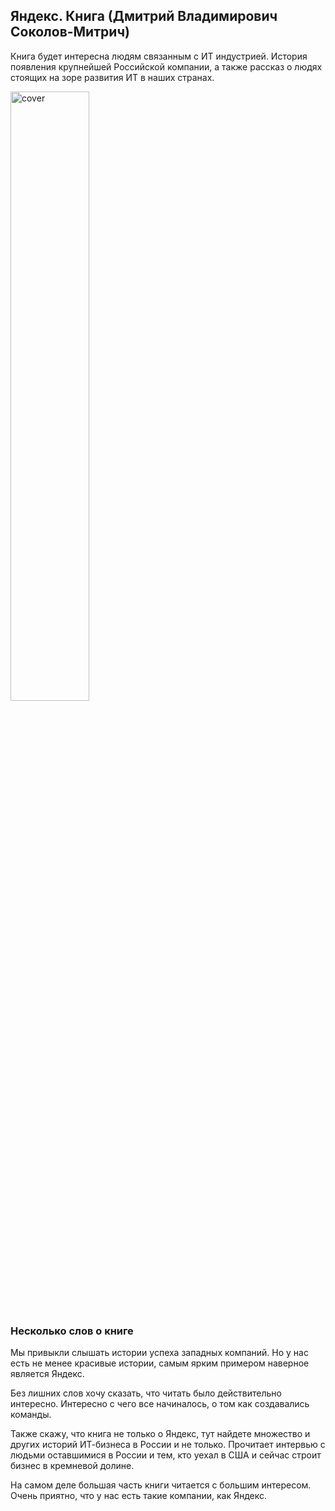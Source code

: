 <!--
{ "title":"Яндекс. Книга (Дмитрий Владимирович Соколов-Митрич)",
  "category":"Books",
  "date":"18.11.2015",
  "change":"18.11.2015",
  "slug":"00017",
  "comments":"564cb8a0328aeb0b472bdc9f" }
-->

## Яндекс. Книга (Дмитрий Владимирович Соколов-Митрич)

Книга будет интересна людям связанным с ИТ индустрией. История появления крупнейшей Российской компании, а также рассказ о людях стоящих на зоре развития ИТ в наших странах.

<img src="https://www.googledrive.com/host/0B2w0rtQkeBZadEpxd3Y2M3hMTUU/blog/0017/01.png" width="50%" alt="cover">

### Несколько слов о книге

Мы привыкли слышать истории успеха западных компаний. Но у нас есть не менее красивые истории, самым ярким примером наверное является Яндекс. 

Без лишних слов хочу сказать, что читать было действительно интересно. Интересно с чего все начиналось, о том как создавались команды. 

Также скажу, что книга не только о Яндекс, тут найдете множество и других историй ИТ-бизнеса в России и не только. Прочитает интервью с людьми оставшимися в России и тем, кто уехал в США и сейчас строит бизнес в кремневой долине. 

На самом деле большая часть книги читается с большим интересом. Очень приятно, что у нас есть такие компании, как Яндекс. 
